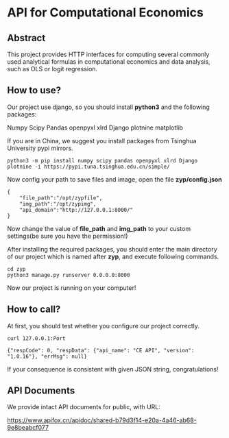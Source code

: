 # API for Computational Economics

## Abstract

This project provides HTTP interfaces for computing several commonly used analytical formulas in computational economics and data analysis, such as OLS or logit regression.

## How to use?
Our project use django, so you should install **python3** and the following packages:

Numpy Scipy Pandas openpyxl xlrd Django plotnine matplotlib

If you are in China, we suggest you install packages from Tsinghua University pypi mirrors.

```
python3 -m pip install numpy scipy pandas openpyxl xlrd Django plotnine -i https://pypi.tuna.tsinghua.edu.cn/simple/
```
Now config your path to save files and image, open the file **zyp/config.json**

```
{
    "file_path":"/opt/zypfile",
    "img_path":"/opt/zypimg",
    "api_domain":"http://127.0.0.1:8000/"
}
```

Now change the value of **file_path** and **img_path** to your custom settings(be sure you have the permission!)


After installing the required packages, you should enter the main directory of our project which is named after **zyp**, and execute following commands.
```
cd zyp
python3 manage.py runserver 0.0.0.0:8000
```
Now our project is running on your computer!

## How to call?
At first, you should test whether you configure our project correctly.
```
curl 127.0.0.1:Port

{"respCode": 0, "respData": {"api_name": "CE API", "version": "1.0.16"}, "errMsg": null}
```
If your consequence is consistent with given JSON string, congratulations!

## API Documents
We provide intact API documents for public, with URL:

https://www.apifox.cn/apidoc/shared-b79d3f14-e20a-4a46-ab68-9e8beabcf077
